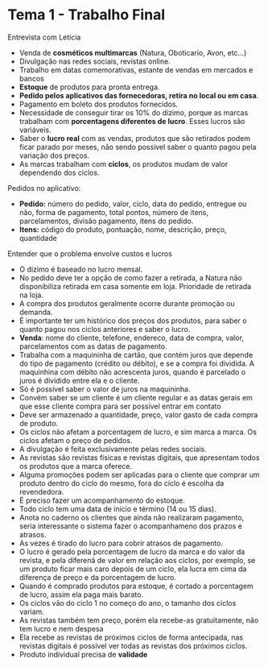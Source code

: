 # Tema 1 - Trabalho Final

Entrevista com Letícia

- Venda de **cosméticos multimarcas** (Natura, Oboticario, Avon, etc...)
- Divulgação nas redes sociais, revistas online.
- Trabalho em datas comemorativas, estante de vendas em mercados e bancos
- **Estoque** de produtos para pronta entrega.
- **Pedido pelos aplicativos das fornecedoras, retira no local ou em casa**.
- Pagamento em boleto dos produtos fornecidos.
- Necessidade de conseguir tirar os 10% do dízimo, porque as marcas trabalham com **porcentagens diferentes de lucro**. Esses lucros são variáveis.
- Saber o **lucro real** com as vendas, produtos que são retirados podem ficar parado por meses, não sendo possível saber o quanto pagou pela variação dos preços.
- As marcas trabalham com **ciclos**, os produtos mudam de valor dependendo dos ciclos.

Pedidos no aplicativo:

- **Pedido:** número do pedido, valor, ciclo, data do pedido, entregue ou não, forma de pagamento, total pontos, número de itens, parcelamentos, divisão pagamento, itens do pedido.
- **Itens:** código do produto, pontuação, nome, descrição, preço, quantidade

Entender que o problema envolve custos e lucros

- O dízimo é baseado no lucro mensal.
- No pedido deve ter a opção de como fazer a retirada, a Natura não disponibiliza retirada em casa somente em loja. Prioridade de retirada na loja.
- A compra dos produtos geralmente ocorre durante promoção ou demanda.
- É importante ter um histórico dos preços dos produtos, para saber o quanto pagou nos ciclos anteriores e saber o lucro.
- **Venda**: nome do cliente, telefone, endereco, data de compra, valor, parcelamentos com as datas de pagamento.
- Trabalha com a maquininha de cartão, que contém juros que depende do tipo de pagamento (crédito ou débito), e se a compra foi dividida. A maquinhina com débito não acrescenta juros, quando é parcelado o juros é dívidido entre ela e o cliente.
- Só é possível saber o valor de juros na maquininha.
- Convém saber se um cliente é um cliente regular e as datas gerais em que esse cliente compra para ser possível entrar em contato
- Deve ser armazenado a quantidade, preço, valor gasto de cada compra de produto.
- Os ciclos não afetam a porcentagem de lucro, e sim marca a marca. Os ciclos afetam o preço de pedidos.
- A divulgação é feita exclusivamente pelas redes sociais.
- As revistas são revistas físicas e revistas digitais, que apresentam todos os produtos que a marca oferece.
- Alguma promoções podem ser aplicadas para o cliente que comprar um produto dentro do ciclo do mesmo, fora do ciclo é escolha da revendedora.
- É preciso fazer um acompanhamento do estoque.
- Todo ciclo tem uma data de início e término (14 ou 15 dias).
- Anota no caderno os clientes que ainda não realizaram pagamento, seria interessante o sistema fazer o acompanhameno dos prazos e atrasos.
- As vezes é tirado do lucro para cobrir atrasos de pagamento.
- O lucro é gerado pela porcentagem de lucro da marca e do valor da revista, e pela diferenã de valor em relação aos ciclos, por exemplo, se um produto ficar mais caro depois de um ciclo, ela lucra em cima da diferença de preço e da porcentagem de lucro.
- Quando é comprado produtos para estoque, é cortado a porcentagem de lucro, assim ela paga mais barato.
- Os ciclos vão do ciclo 1 no começo do ano, o tamanho dos ciclos variam.
- As revistas também tem preço, porém ela recebe-as gratuitamente, não tem lucro e nem despesa
- Ela recebe as revistas de próximos ciclos de forma antecipada, nas revistas digitais é possível ver todas as revistas dos próximos ciclos.
- Produto individual precisa de **validade**